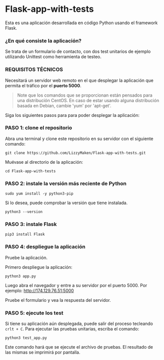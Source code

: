 # Flask-app-with-tests

Esta es una aplicación desarrollada en código Python usando el framework Flask. 

### ¿En qué consiste la aplicación?

Se trata de un formulario de contacto, con dos test unitarios de ejemplo utilizando Unittest como herramienta de testeo.

### **REQUISITOS TÉCNICOS**

Necesitará un servidor web remoto en el que desplegar la aplicación que permita el tráfico por el **puerto 5000**.

> Note que los comandos que se proporcionan están pensados para una distribución CentOS. En caso de estar usando alguna distribución basada en Debian, cambie 'yum' por 'apt-get'.

Siga los siguientes pasos para para poder desplegar la aplicación:

### **PASO 1: clone el repositorio**

Abra una terminal y clone este repositorio en su servidor con el siguiente comando:

    git clone https://github.com/LizzyMaken/Flask-app-with-tests.git

Muévase al directorio de la aplicación:

    cd Flask-app-with-tests
  
### **PASO 2: instale la versión más reciente de Python**

    sudo yum install -y python3-pip

Si lo desea, puede comprobar la versión que tiene instalada.

    python3 --version

### **PASO 3: instale Flask**

    pip3 install Flask

### **PASO 4: despliegue la aplicación**

Pruebe la aplicación.

Primero despliegue la aplicación:

    python3 app.py

Luego abra el navegador y entre a su servidor por el puerto 5000. Por ejemplo: http://174.129.76.51:5000

Pruebe el formulario y vea la respuesta del servidor.

### **PASO 5: ejecute los test**

Si tiene su aplicación aún desplegada, puede salir del proceso tecleando `crlt + C`. Para ejecutar las pruebas unitarias, escriba el comando:

    python3 test_app.py

Este comando hará que se ejecute el archivo de pruebas. El resultado de las mismas se imprimirá por pantalla.
